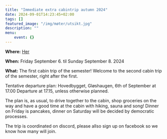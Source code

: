 ```yaml
---
title: "Immediate extra cabintrip autumn 2024"
date: 2024-09-01T14:23:45+02:00
tags: []
featured_image: "/img/møter/utsikt.jpg"
description: ""
menu:
    event: {}
---
```


**Where:** [Her](https://www.google.com/maps/place/Duddelibu/@63.2766037,10.9887312,56180m/data=!3m1!1e3!4m10!1m2!2m1!1sduddelibu!3m6!1s0x466d19000f80b0b5:0x88382045b2a6b903!8m2!3d63.2826636!4d10.9046015!15sCglkdWRkZWxpYnWSAQtzcG9ydHNfY2x1YuABAA!16s%2Fg%2F11w8kcf8r_?entry=ttu&g_ep=EgoyMDI0MDgyNy4wIKXMDSoASAFQAw%3D%3D)

**When:** Friday September 6. til Sunday September 8. 2024

**What:** The first cabin trip of the semester!
Welcome to the second cabin trip of the semester, right after the first.

Tentative departure plan: Hovedbygget, Gløshaugen, 6th of September at 17.00
Departure at 17.15, unless otherwise planned.

The plan is, as usual, to drive together to the cabin, shop groceries on the way and have a good time at the cabin with hiking, sauna and song!
Dinner on Friday is pancakes, dinner on Saturday will be decided by democratic processes.

The trip is coordinated on discord, please allso sign up on facebook so we know how many will join.